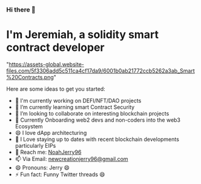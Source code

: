 ### Hi there 👋
# I'm Jeremiah, a solidity smart contract developer

<!--
**jerrynoah96/jerrynoah96** is a ✨ _special_ ✨ repository because its `README.md` (this file) appears on your GitHub profile. -->
"https://assets-global.website-files.com/5f3306add5c511ca4cf17da9/6001b0ab21772ccb5262a3ab_Smart%20Contracts.png"

Here are some ideas to get you started:

- 🔭 I'm currently working on DEFI/NFT/DAO projects
- 🌱 I’m currently learning smart Contract Security
- 👯 I’m looking to collaborate on interesting blockchain projects
- 🌱 Currently Onboarding web2 devs and non-coders into the web3 Ecosystem
- 😄 I love dApp architecturing
- 👯 I Love staying up to dates with recent blockchain developments particularly EIPs
- 💬 Reach me: [NoahJerry96](https://twitter.com/NoahJerry96)
- 📫 Via Email: [newcreationjerry96@gmail.com](https://twitter.com/newcreationjerry96@gmail.com)
- 😄 Pronouns: Jerry 😄
- ⚡ Fun fact: Funny Twitter threads 😄

